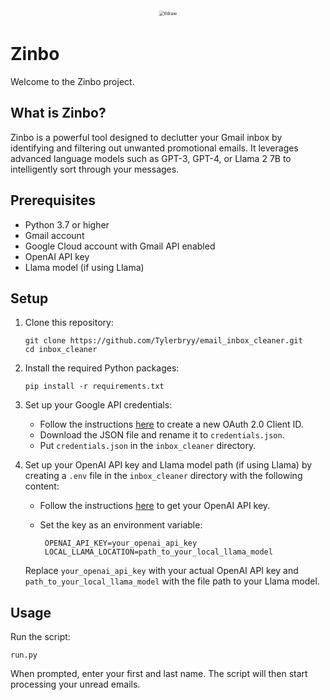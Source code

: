 <div alt style="text-align: center; transform: scale(.5);">
	<picture>
		<source media="(prefers-color-scheme: dark)" srcset="https://raw.githubusercontent.com/tylerbryy/zinbo/main/public/logo2.png" />
		<img alt="tldraw" src="https://raw.githubusercontent.com/tylerbryy/zinbo/main/public/logo2.png" />
	</picture>
</div>

# Zinbo

Welcome to the Zinbo project.

## What is Zinbo?

Zinbo is a powerful tool designed to declutter your Gmail inbox by identifying and filtering out unwanted promotional emails. It leverages advanced language models such as GPT-3, GPT-4, or Llama 2 7B to intelligently sort through your messages.

## Prerequisites

- Python 3.7 or higher
- Gmail account
- Google Cloud account with Gmail API enabled
- OpenAI API key
- Llama model (if using Llama)

## Setup

1. Clone this repository:

   ```
   git clone https://github.com/Tylerbryy/email_inbox_cleaner.git
   cd inbox_cleaner
   ```

2. Install the required Python packages:

   ```
   pip install -r requirements.txt
   ```

3. Set up your Google API credentials:

   - Follow the instructions [here](https://developers.google.com/workspace/guides/create-credentials) to create a new OAuth 2.0 Client ID.
   - Download the JSON file and rename it to `credentials.json`.
   - Put `credentials.json` in the `inbox_cleaner` directory.

4. Set up your OpenAI API key and Llama model path (if using Llama) by creating a `.env` file in the `inbox_cleaner` directory with the following content:


   - Follow the instructions [here](https://platform.openai.com/api-keys) to get your OpenAI API key.
   - Set the key as an environment variable:

     ```
      OPENAI_API_KEY=your_openai_api_key
      LOCAL_LLAMA_LOCATION=path_to_your_local_llama_model
     ```
   Replace `your_openai_api_key` with your actual OpenAI API key and `path_to_your_local_llama_model` with the file path to your Llama model.

## Usage

Run the script:

```
run.py
```

When prompted, enter your first and last name. The script will then start processing your unread emails.

